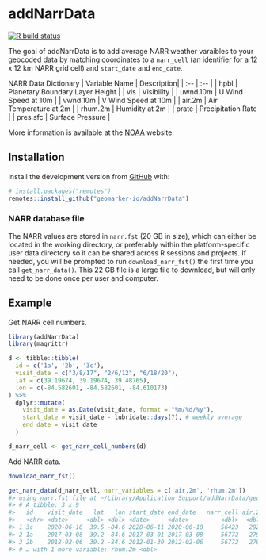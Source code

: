 
<!-- README.md is generated from README.Rmd. Please edit that file -->

# addNarrData

<!-- badges: start -->

[![R build
status](https://github.com/geomarker-io/addNarrData/workflows/R-CMD-check/badge.svg)](https://github.com/geomarker-io/addNarrData/actions)
<!-- badges: end -->

The goal of addNarrData is to add average NARR weather varaibles to your
geocoded data by matching coordinates to a `narr_cell` (an identifier for 
a 12 x 12 km NARR grid cell) and `start_date` and `end_date`.

NARR Data Dictionary
| Variable Name | Description|
| :-- | :-- |
| hpbl | Planetary Boundary Layer Height |
| vis | Visibility |
| uwnd.10m | U Wind Speed at 10m |
| vwnd.10m | V Wind Speed at 10m |
| air.2m | Air Temperature at 2m |
| rhum.2m | Humidity at 2m |
| prate | Precipitation Rate |
| pres.sfc | Surface Pressure |

More information is available at the [NOAA](https://www.ncdc.noaa.gov/sites/default/files/attachments/ncdc-narrdsi-6175-final.pdf) website.

## Installation

Install the development version from [GitHub](https://github.com/) with:

``` r
# install.packages("remotes")
remotes::install_github("geomarker-io/addNarrData")
```

### NARR database file

The NARR values are stored in `narr.fst` (20 GB in size), which can
either be located in the working directory, or preferably within the
platform-specific user data directory so it can be shared across R
sessions and projects. If needed, you will be prompted to run
`download_narr_fst()` the first time you call `get_narr_data()`. This 22
GB file is a large file to download, but will only need to be done once
per user and computer.

## Example

Get NARR cell numbers.

``` r
library(addNarrData)
library(magrittr)

d <- tibble::tibble(
  id = c('1a', '2b', '3c'),
  visit_date = c("3/8/17", "2/6/12", "6/18/20"),
  lat = c(39.19674, 39.19674, 39.48765),
  lon = c(-84.582601, -84.582601, -84.610173)
) %>%
  dplyr::mutate(
    visit_date = as.Date(visit_date, format = "%m/%d/%y"),
    start_date = visit_date - lubridate::days(7), # weekly average
    end_date = visit_date
  )

d_narr_cell <- get_narr_cell_numbers(d)
```

Add NARR data.

``` r
download_narr_fst()
```

``` r
get_narr_data(d_narr_cell, narr_variables = c('air.2m', 'rhum.2m'))
#> using narr.fst file at ~/Library/Application Support/addNarrData/geomarker/narr/narr.fst
#> # A tibble: 3 x 9
#>   id    visit_date   lat   lon start_date end_date   narr_cell air.2m
#>   <chr> <date>     <dbl> <dbl> <date>     <date>         <dbl>  <dbl>
#> 1 3c    2020-06-18  39.5 -84.6 2020-06-11 2020-06-18     56423   292.
#> 2 1a    2017-03-08  39.2 -84.6 2017-03-01 2017-03-08     56772   279.
#> 3 2b    2012-02-06  39.2 -84.6 2012-01-30 2012-02-06     56772   279.
#> # … with 1 more variable: rhum.2m <dbl>
```
